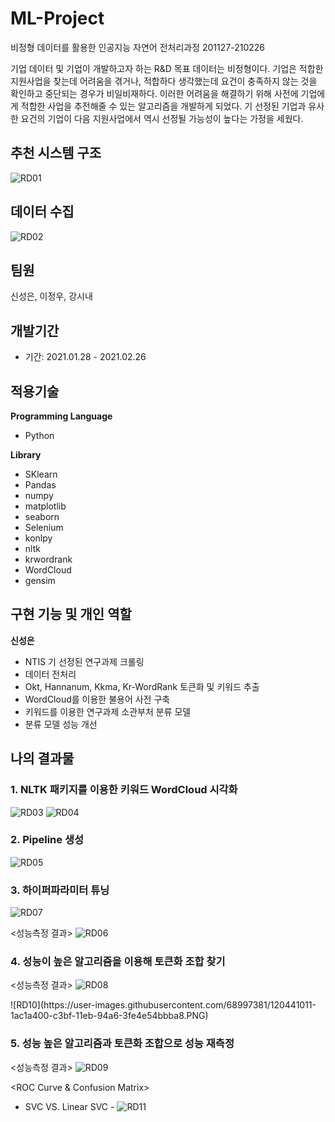 # ML-Project
비정형 데이터를 활용한 인공지능 자연어 전처리과정 201127-210226

기업 데이터 및 기업이 개발하고자 하는 R&D 목표 데이터는 비정형이다. 
기업은 적합한 지원사업을 찾는데 어려움을 겪거나, 적합하다 생각했는데 요건이 충족하지 않는 것을 확인하고 중단되는 경우가 비일비재하다. 
이러한 어려움을 해결하기 위해 사전에 기업에게 적합한 사업을 추전해줄 수 있는 알고리즘을 개발하게 되었다. 기 선정된 기업과 유사한 요건의 기업이 다음 지원사업에서 역시 선정될 가능성이 높다는
가정을 세웠다.


## 추천 시스템 구조
![RD01](https://user-images.githubusercontent.com/68997381/120438370-40997980-c3bc-11eb-9913-2a08bd27a8cc.PNG)


## 데이터 수집
![RD02](https://user-images.githubusercontent.com/68997381/120438581-85251500-c3bc-11eb-842c-d09d7e516bbb.PNG)


## 팀원

신성은, 이정우, 강시내

## 개발기간 

- 기간: 2021.01.28 - 2021.02.26

## 적용기술

**Programming Language**
- Python

**Library**
- SKlearn
- Pandas
- numpy
- matplotlib
- seaborn
- Selenium
- konlpy
- nltk
- krwordrank
- WordCloud
- gensim


## 구현 기능 및 개인 역할

**신성은**

- NTIS 기 선정된 연구과제 크롤링
- 데이터 전처리
- Okt, Hannanum, Kkma, Kr-WordRank 토큰화 및 키워드 추출
- WordCloud를 이용한 불용어 사전 구축
- 키워드를 이용한 연구과제 소관부처 분류 모델
- 분류 모델 성능 개선


## 나의 결과물

### 1. NLTK 패키지를 이용한 키워드 WordCloud 시각화
![RD03](https://user-images.githubusercontent.com/68997381/120440059-2b254f00-c3be-11eb-9a36-eebdb34bcc2b.PNG)
![RD04](https://user-images.githubusercontent.com/68997381/120440066-2d87a900-c3be-11eb-8da1-66b84f0c1750.PNG)


### 2. Pipeline 생성
![RD05](https://user-images.githubusercontent.com/68997381/120440125-3c6e5b80-c3be-11eb-8323-637b6268d0ee.PNG)


### 3. 하이퍼파라미터 튜닝
![RD07](https://user-images.githubusercontent.com/68997381/120440232-4f812b80-c3be-11eb-9f77-41cec8a53209.PNG)

<성능측정 결과>
![RD06](https://user-images.githubusercontent.com/68997381/120440413-7b041600-c3be-11eb-9f27-d50d476974b8.PNG)


### 4. 성능이 높은 알고리즘을 이용해 토큰화 조합 찾기
<성능측정 결과>
![RD08](https://user-images.githubusercontent.com/68997381/120440479-8fe0a980-c3be-11eb-96cd-9798ff8f6cac.PNG)


<ROC Curve>
![RD10](https://user-images.githubusercontent.com/68997381/120441011-1ac1a400-c3bf-11eb-94a6-3fe4e54bbba8.PNG)
  
### 5. 성능 높은 알고리즘과 토큰화 조합으로 성능 재측정
<성능측정 결과>
![RD09](https://user-images.githubusercontent.com/68997381/120440610-b1419580-c3be-11eb-8a0e-328718611b4e.PNG)

<ROC Curve & Confusion Matrix>
  - SVC VS. Linear SVC -
  ![RD11](https://user-images.githubusercontent.com/68997381/120440829-e948d880-c3be-11eb-8401-280a279ce8f2.PNG)






